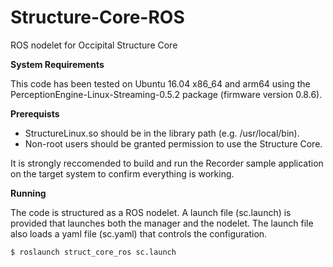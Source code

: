 # Structure-Core-ROS
ROS nodelet for Occipital Structure Core 

**System Requirements**

This code has been tested on Ubuntu 16.04 x86_64 and arm64 using the PerceptionEngine-Linux-Streaming-0.5.2 package (firmware version 0.8.6).

**Prerequists**

* StructureLinux.so should be in the library path (e.g. /usr/local/bin).
* Non-root users should be granted permission to use the Structure Core. 

It is strongly reccomended to build and run the Recorder sample application on the target system to confirm everything is working.

**Running**

The code is structured as a ROS nodelet. A launch file (sc.launch) is provided that launches both the manager and the nodelet. The launch file also loads a yaml file (sc.yaml) that controls the configuration.

`$ roslaunch struct_core_ros sc.launch`

